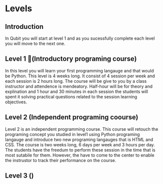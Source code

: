 # Levels

## Introduction
In Qubit you will start at level 1 and as you sucessfully complete each level you will move to the next one.

## Level 1 (ّIntroductory programing course)
In this level you will learn your first programming langauge and that would be Python. This level is 4 weeks long. It consist of 4 session per week and each session is 2 hours long. The course will be give to you by a class instructor and attendence is mendeatory.
Half-hour will be for theory and explination and 1 hour and 30 minutes in each session the students will spent it solving practical questions related to the session learning objectives. 

## Level 2 (Independent programing coourse)

Level 2 is an independent programming course. This course will retouch the programing concept you studied in level1 using Python programing langauge and introduce two new programing langauges that is HTML and CSS. The course is two weeks long, 6 days per week and 3 hours per day. The students have the freedum to perform these session in the time that is most sutabile for them. However, the have to come to the center to enable the instrustor to track their performance on the course.

## Level 3 ()





